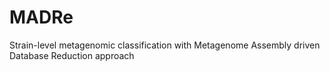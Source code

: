 # MADRe
Strain-level metagenomic classification with Metagenome Assembly driven Database Reduction approach

